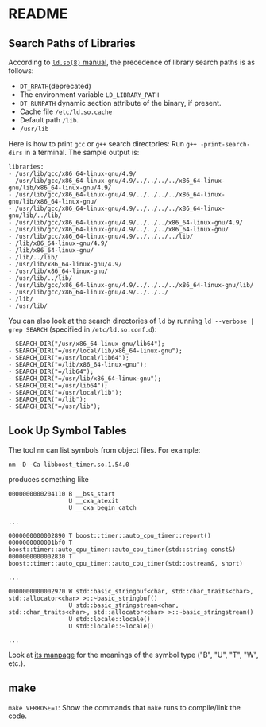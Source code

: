 # README

## Search Paths of Libraries

According to [`ld.so(8)` manual](http://man7.org/linux/man-pages/man8/ld.so.8.html), the precedence of library search paths is as follows:

- `DT_RPATH`(deprecated)
- The environment variable `LD_LIBRARY_PATH`
- `DT_RUNPATH` dynamic section attribute of the binary, if present.
- Cache file `/etc/ld.so.cache`
- Default path `/lib`.
- `/usr/lib`

Here is how to print `gcc` or `g++` search directories: Run `g++ -print-search-dirs` in a terminal. The sample output is:

```text
libraries:
- /usr/lib/gcc/x86_64-linux-gnu/4.9/
- /usr/lib/gcc/x86_64-linux-gnu/4.9/../../../../x86_64-linux-gnu/lib/x86_64-linux-gnu/4.9/
- /usr/lib/gcc/x86_64-linux-gnu/4.9/../../../../x86_64-linux-gnu/lib/x86_64-linux-gnu/
- /usr/lib/gcc/x86_64-linux-gnu/4.9/../../../../x86_64-linux-gnu/lib/../lib/
- /usr/lib/gcc/x86_64-linux-gnu/4.9/../../../x86_64-linux-gnu/4.9/
- /usr/lib/gcc/x86_64-linux-gnu/4.9/../../../x86_64-linux-gnu/
- /usr/lib/gcc/x86_64-linux-gnu/4.9/../../../../lib/
- /lib/x86_64-linux-gnu/4.9/
- /lib/x86_64-linux-gnu/
- /lib/../lib/
- /usr/lib/x86_64-linux-gnu/4.9/
- /usr/lib/x86_64-linux-gnu/
- /usr/lib/../lib/
- /usr/lib/gcc/x86_64-linux-gnu/4.9/../../../../x86_64-linux-gnu/lib/
- /usr/lib/gcc/x86_64-linux-gnu/4.9/../../../
- /lib/
- /usr/lib/
```

You can also look at the search directories of `ld` by running `ld --verbose | grep SEARCH` (specified in `/etc/ld.so.conf.d`):

```text
- SEARCH_DIR("/usr/x86_64-linux-gnu/lib64");
- SEARCH_DIR("=/usr/local/lib/x86_64-linux-gnu");
- SEARCH_DIR("=/usr/local/lib64");
- SEARCH_DIR("=/lib/x86_64-linux-gnu");
- SEARCH_DIR("=/lib64");
- SEARCH_DIR("=/usr/lib/x86_64-linux-gnu");
- SEARCH_DIR("=/usr/lib64");
- SEARCH_DIR("=/usr/local/lib");
- SEARCH_DIR("=/lib");
- SEARCH_DIR("=/usr/lib");
```

## Look Up Symbol Tables

The tool `nm` can list symbols from object files. For example:

`nm -D -Ca libboost_timer.so.1.54.0`

produces something like

```text
0000000000204110 B __bss_start
                 U __cxa_atexit
                 U __cxa_begin_catch

...

0000000000002890 T boost::timer::auto_cpu_timer::report()
0000000000001bf0 T boost::timer::auto_cpu_timer::auto_cpu_timer(std::string const&)
0000000000002830 T boost::timer::auto_cpu_timer::auto_cpu_timer(std::ostream&, short)

...

0000000000002970 W std::basic_stringbuf<char, std::char_traits<char>, std::allocator<char> >::~basic_stringbuf()
                 U std::basic_stringstream<char, std::char_traits<char>, std::allocator<char> >::~basic_stringstream()
                 U std::locale::locale()
                 U std::locale::~locale()

...
```

Look at [its manpage](http://manpages.ubuntu.com/manpages/xenial/man1/avr-nm.1.html) for the meanings of the symbol type ("B", "U", "T", "W", etc.).

## make

`make VERBOSE=1`: Show the commands that `make` runs to compile/link the code.

